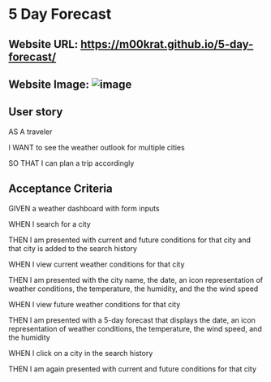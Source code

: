 # 5 Day Forecast

## Website URL: https://m00krat.github.io/5-day-forecast/ 

## Website Image: ![image](https://user-images.githubusercontent.com/122582343/234709904-9379dec9-912f-45b0-84a3-ae870b62afa8.png)

## User story
AS A traveler

I WANT to see the weather outlook for multiple cities

SO THAT I can plan a trip accordingly


## Acceptance Criteria
GIVEN a weather dashboard with form inputs

WHEN I search for a city

THEN I am presented with current and future conditions for that city and that city is added to the search history

WHEN I view current weather conditions for that city

THEN I am presented with the city name, the date, an icon representation of weather conditions, the temperature, the humidity, and the the wind speed

WHEN I view future weather conditions for that city

THEN I am presented with a 5-day forecast that displays the date, an icon representation of weather conditions, the temperature, the wind speed, and the humidity

WHEN I click on a city in the search history

THEN I am again presented with current and future conditions for that city
